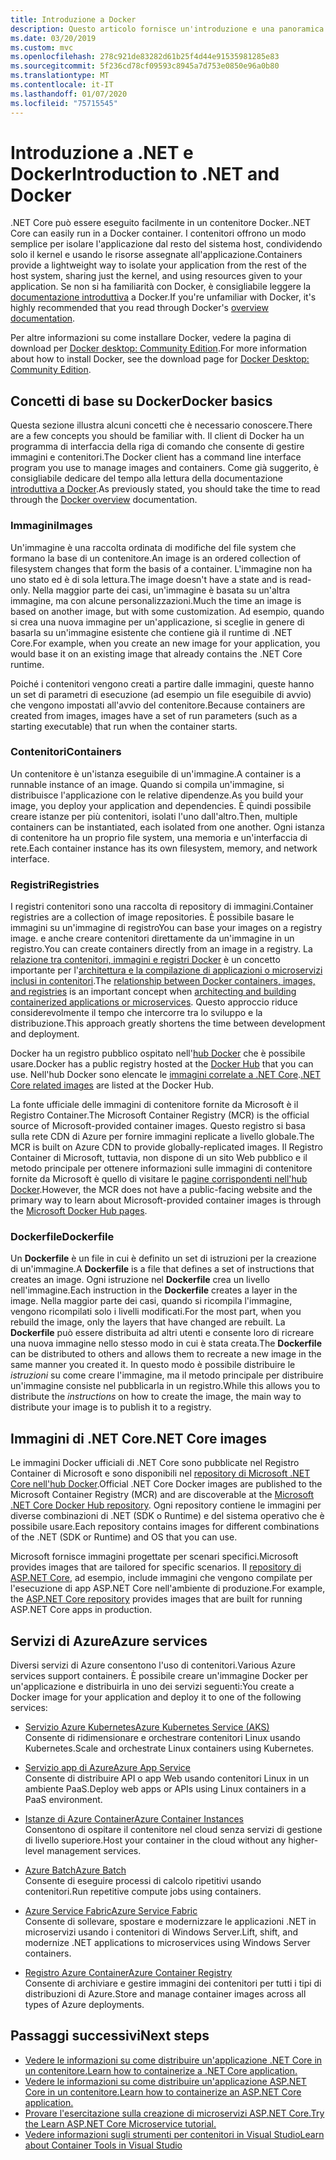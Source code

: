 ```yaml
---
title: Introduzione a Docker
description: Questo articolo fornisce un'introduzione e una panoramica di Docker nel contesto di un'applicazione .NET Core.
ms.date: 03/20/2019
ms.custom: mvc
ms.openlocfilehash: 278c921de83282d61b25f4d44e91535981285e83
ms.sourcegitcommit: 5f236cd78cf09593c8945a7d753e0850e96a0b80
ms.translationtype: MT
ms.contentlocale: it-IT
ms.lasthandoff: 01/07/2020
ms.locfileid: "75715545"
---
```

# <a name="introduction-to-net-and-docker"></a><span data-ttu-id="4606d-103">Introduzione a .NET e Docker</span><span class="sxs-lookup"><span data-stu-id="4606d-103">Introduction to .NET and Docker</span></span>

<span data-ttu-id="4606d-104">.NET Core può essere eseguito facilmente in un contenitore Docker.</span><span class="sxs-lookup"><span data-stu-id="4606d-104">.NET Core can easily run in a Docker container.</span></span> <span data-ttu-id="4606d-105">I contenitori offrono un modo semplice per isolare l'applicazione dal resto del sistema host, condividendo solo il kernel e usando le risorse assegnate all'applicazione.</span><span class="sxs-lookup"><span data-stu-id="4606d-105">Containers provide a lightweight way to isolate your application from the rest of the host system, sharing just the kernel, and using resources given to your application.</span></span> <span data-ttu-id="4606d-106">Se non si ha familiarità con Docker, è consigliabile leggere la [documentazione introduttiva](https://docs.docker.com/engine/docker-overview/) a Docker.</span><span class="sxs-lookup"><span data-stu-id="4606d-106">If you're unfamiliar with Docker, it's highly recommended that you read through Docker's [overview documentation](https://docs.docker.com/engine/docker-overview/).</span></span>

<span data-ttu-id="4606d-107">Per altre informazioni su come installare Docker, vedere la pagina di download per [Docker desktop: Community Edition](https://www.docker.com/products/docker-desktop).</span><span class="sxs-lookup"><span data-stu-id="4606d-107">For more information about how to install Docker, see the download page for [Docker Desktop: Community Edition](https://www.docker.com/products/docker-desktop).</span></span>

## <a name="docker-basics"></a><span data-ttu-id="4606d-108">Concetti di base su Docker</span><span class="sxs-lookup"><span data-stu-id="4606d-108">Docker basics</span></span>

<span data-ttu-id="4606d-109">Questa sezione illustra alcuni concetti che è necessario conoscere.</span><span class="sxs-lookup"><span data-stu-id="4606d-109">There are a few concepts you should be familiar with.</span></span> <span data-ttu-id="4606d-110">Il client di Docker ha un programma di interfaccia della riga di comando che consente di gestire immagini e contenitori.</span><span class="sxs-lookup"><span data-stu-id="4606d-110">The Docker client has a command line interface program you use to manage images and containers.</span></span> <span data-ttu-id="4606d-111">Come già suggerito, è consigliabile dedicare del tempo alla lettura della documentazione [introduttiva a Docker](https://docs.docker.com/engine/docker-overview/).</span><span class="sxs-lookup"><span data-stu-id="4606d-111">As previously stated, you should take the time to read through the [Docker overview](https://docs.docker.com/engine/docker-overview/) documentation.</span></span> 

### <a name="images"></a><span data-ttu-id="4606d-112">Immagini</span><span class="sxs-lookup"><span data-stu-id="4606d-112">Images</span></span>

<span data-ttu-id="4606d-113">Un'immagine è una raccolta ordinata di modifiche del file system che formano la base di un contenitore.</span><span class="sxs-lookup"><span data-stu-id="4606d-113">An image is an ordered collection of filesystem changes that form the basis of a container.</span></span> <span data-ttu-id="4606d-114">L'immagine non ha uno stato ed è di sola lettura.</span><span class="sxs-lookup"><span data-stu-id="4606d-114">The image doesn't have a state and is read-only.</span></span> <span data-ttu-id="4606d-115">Nella maggior parte dei casi, un'immagine è basata su un'altra immagine, ma con alcune personalizzazioni.</span><span class="sxs-lookup"><span data-stu-id="4606d-115">Much the time an image is based on another image, but with some customization.</span></span> <span data-ttu-id="4606d-116">Ad esempio, quando si crea una nuova immagine per un'applicazione, si sceglie in genere di basarla su un'immagine esistente che contiene già il runtime di .NET Core.</span><span class="sxs-lookup"><span data-stu-id="4606d-116">For example, when you create an new image for your application, you would base it on an existing image that already contains the .NET Core runtime.</span></span>

<span data-ttu-id="4606d-117">Poiché i contenitori vengono creati a partire dalle immagini, queste hanno un set di parametri di esecuzione (ad esempio un file eseguibile di avvio) che vengono impostati all'avvio del contenitore.</span><span class="sxs-lookup"><span data-stu-id="4606d-117">Because containers are created from images, images have a set of run parameters (such as a starting executable) that run when the container starts.</span></span>

### <a name="containers"></a><span data-ttu-id="4606d-118">Contenitori</span><span class="sxs-lookup"><span data-stu-id="4606d-118">Containers</span></span>

<span data-ttu-id="4606d-119">Un contenitore è un'istanza eseguibile di un'immagine.</span><span class="sxs-lookup"><span data-stu-id="4606d-119">A container is a runnable instance of an image.</span></span> <span data-ttu-id="4606d-120">Quando si compila un'immagine, si distribuisce l'applicazione con le relative dipendenze.</span><span class="sxs-lookup"><span data-stu-id="4606d-120">As you build your image, you deploy your application and dependencies.</span></span> <span data-ttu-id="4606d-121">È quindi possibile creare istanze per più contenitori, isolati l'uno dall'altro.</span><span class="sxs-lookup"><span data-stu-id="4606d-121">Then, multiple containers can be instantiated, each isolated from one another.</span></span> <span data-ttu-id="4606d-122">Ogni istanza di contenitore ha un proprio file system, una memoria e un'interfaccia di rete.</span><span class="sxs-lookup"><span data-stu-id="4606d-122">Each container instance has its own filesystem, memory, and network interface.</span></span>

### <a name="registries"></a><span data-ttu-id="4606d-123">Registri</span><span class="sxs-lookup"><span data-stu-id="4606d-123">Registries</span></span>

<span data-ttu-id="4606d-124">I registri contenitori sono una raccolta di repository di immagini.</span><span class="sxs-lookup"><span data-stu-id="4606d-124">Container registries are a collection of image repositories.</span></span> <span data-ttu-id="4606d-125">È possibile basare le immagini su un'immagine di registro</span><span class="sxs-lookup"><span data-stu-id="4606d-125">You can base your images on a registry image.</span></span> <span data-ttu-id="4606d-126">e anche creare contenitori direttamente da un'immagine in un registro.</span><span class="sxs-lookup"><span data-stu-id="4606d-126">You can create containers directly from an image in a registry.</span></span> <span data-ttu-id="4606d-127">La [relazione tra contenitori, immagini e registri Docker](../../architecture/microservices/container-docker-introduction/docker-containers-images-registries.md) è un concetto importante per l'[architettura e la compilazione di applicazioni o microservizi inclusi in contenitori](../../architecture/microservices/architect-microservice-container-applications/index.md).</span><span class="sxs-lookup"><span data-stu-id="4606d-127">The [relationship between Docker containers, images, and registries](../../architecture/microservices/container-docker-introduction/docker-containers-images-registries.md) is an important concept when [architecting and building containerized applications or microservices](../../architecture/microservices/architect-microservice-container-applications/index.md).</span></span> <span data-ttu-id="4606d-128">Questo approccio riduce considerevolmente il tempo che intercorre tra lo sviluppo e la distribuzione.</span><span class="sxs-lookup"><span data-stu-id="4606d-128">This approach greatly shortens the time between development and deployment.</span></span>

<span data-ttu-id="4606d-129">Docker ha un registro pubblico ospitato nell'[hub Docker](https://hub.docker.com/) che è possibile usare.</span><span class="sxs-lookup"><span data-stu-id="4606d-129">Docker has a public registry hosted at the [Docker Hub](https://hub.docker.com/) that you can use.</span></span> <span data-ttu-id="4606d-130">Nell'hub Docker sono elencate le [immagini correlate a .NET Core](https://hub.docker.com/_/microsoft-dotnet-core/).</span><span class="sxs-lookup"><span data-stu-id="4606d-130">[.NET Core related images](https://hub.docker.com/_/microsoft-dotnet-core/) are listed at the Docker Hub.</span></span> 

<span data-ttu-id="4606d-131">La fonte ufficiale delle immagini di contenitore fornite da Microsoft è il Registro Container.</span><span class="sxs-lookup"><span data-stu-id="4606d-131">The Microsoft Container Registry (MCR) is the official source of Microsoft-provided container images.</span></span> <span data-ttu-id="4606d-132">Questo registro si basa sulla rete CDN di Azure per fornire immagini replicate a livello globale.</span><span class="sxs-lookup"><span data-stu-id="4606d-132">The MCR is built on Azure CDN to provide globally-replicated images.</span></span> <span data-ttu-id="4606d-133">Il Registro Container di Microsoft, tuttavia, non dispone di un sito Web pubblico e il metodo principale per ottenere informazioni sulle immagini di contenitore fornite da Microsoft è quello di visitare le [pagine corrispondenti nell'hub Docker](https://hub.docker.com/_/microsoft-dotnet-core/).</span><span class="sxs-lookup"><span data-stu-id="4606d-133">However, the MCR does not have a public-facing website and the primary way to learn about Microsoft-provided container images is through the [Microsoft Docker Hub pages](https://hub.docker.com/_/microsoft-dotnet-core/).</span></span>

### <a name="dockerfile"></a><span data-ttu-id="4606d-134">Dockerfile</span><span class="sxs-lookup"><span data-stu-id="4606d-134">Dockerfile</span></span>

<span data-ttu-id="4606d-135">Un **Dockerfile** è un file in cui è definito un set di istruzioni per la creazione di un'immagine.</span><span class="sxs-lookup"><span data-stu-id="4606d-135">A **Dockerfile** is a file that defines a set of instructions that creates an image.</span></span> <span data-ttu-id="4606d-136">Ogni istruzione nel **Dockerfile** crea un livello nell'immagine.</span><span class="sxs-lookup"><span data-stu-id="4606d-136">Each instruction in the **Dockerfile** creates a layer in the image.</span></span> <span data-ttu-id="4606d-137">Nella maggior parte dei casi, quando si ricompila l'immagine, vengono ricompilati solo i livelli modificati.</span><span class="sxs-lookup"><span data-stu-id="4606d-137">For the most part, when you rebuild the image, only the layers that have changed are rebuilt.</span></span> <span data-ttu-id="4606d-138">La **Dockerfile** può essere distribuita ad altri utenti e consente loro di ricreare una nuova immagine nello stesso modo in cui è stata creata.</span><span class="sxs-lookup"><span data-stu-id="4606d-138">The **Dockerfile** can be distributed to others and allows them to recreate a new image in the same manner you created it.</span></span> <span data-ttu-id="4606d-139">In questo modo è possibile distribuire le *istruzioni* su come creare l'immagine, ma il metodo principale per distribuire un'immagine consiste nel pubblicarla in un registro.</span><span class="sxs-lookup"><span data-stu-id="4606d-139">While this allows you to distribute the *instructions* on how to create the image, the main way to distribute your image is to publish it to a registry.</span></span>

## <a name="net-core-images"></a><span data-ttu-id="4606d-140">Immagini di .NET Core</span><span class="sxs-lookup"><span data-stu-id="4606d-140">.NET Core images</span></span>

<span data-ttu-id="4606d-141">Le immagini Docker ufficiali di .NET Core sono pubblicate nel Registro Container di Microsoft e sono disponibili nel [repository di Microsoft .NET Core nell'hub Docker](https://hub.docker.com/_/microsoft-dotnet-core/).</span><span class="sxs-lookup"><span data-stu-id="4606d-141">Official .NET Core Docker images are published to the Microsoft Container Registry (MCR) and are discoverable at the [Microsoft .NET Core Docker Hub repository](https://hub.docker.com/_/microsoft-dotnet-core/).</span></span> <span data-ttu-id="4606d-142">Ogni repository contiene le immagini per diverse combinazioni di .NET (SDK o Runtime) e del sistema operativo che è possibile usare.</span><span class="sxs-lookup"><span data-stu-id="4606d-142">Each repository contains images for different combinations of the .NET (SDK or Runtime) and OS that you can use.</span></span> 

<span data-ttu-id="4606d-143">Microsoft fornisce immagini progettate per scenari specifici.</span><span class="sxs-lookup"><span data-stu-id="4606d-143">Microsoft provides images that are tailored for specific scenarios.</span></span> <span data-ttu-id="4606d-144">Il [repository di ASP.NET Core](https://hub.docker.com/_/microsoft-dotnet-core-aspnet/), ad esempio, include immagini che vengono compilate per l'esecuzione di app ASP.NET Core nell'ambiente di produzione.</span><span class="sxs-lookup"><span data-stu-id="4606d-144">For example, the [ASP.NET Core repository](https://hub.docker.com/_/microsoft-dotnet-core-aspnet/) provides images that are built for running ASP.NET Core apps in production.</span></span>

## <a name="azure-services"></a><span data-ttu-id="4606d-145">Servizi di Azure</span><span class="sxs-lookup"><span data-stu-id="4606d-145">Azure services</span></span>

<span data-ttu-id="4606d-146">Diversi servizi di Azure consentono l'uso di contenitori.</span><span class="sxs-lookup"><span data-stu-id="4606d-146">Various Azure services support containers.</span></span> <span data-ttu-id="4606d-147">È possibile creare un'immagine Docker per un'applicazione e distribuirla in uno dei servizi seguenti:</span><span class="sxs-lookup"><span data-stu-id="4606d-147">You create a Docker image for your application and deploy it to one of the following services:</span></span>

- <span data-ttu-id="4606d-148">[Servizio Azure Kubernetes](https://azure.microsoft.com/services/kubernetes-service/)</span><span class="sxs-lookup"><span data-stu-id="4606d-148">[Azure Kubernetes Service (AKS)](https://azure.microsoft.com/services/kubernetes-service/)</span></span>\
<span data-ttu-id="4606d-149">Consente di ridimensionare e orchestrare contenitori Linux usando Kubernetes.</span><span class="sxs-lookup"><span data-stu-id="4606d-149">Scale and orchestrate Linux containers using Kubernetes.</span></span>

- <span data-ttu-id="4606d-150">[Servizio app di Azure](https://azure.microsoft.com/services/app-service/containers/)</span><span class="sxs-lookup"><span data-stu-id="4606d-150">[Azure App Service](https://azure.microsoft.com/services/app-service/containers/)</span></span>\
<span data-ttu-id="4606d-151">Consente di distribuire API o app Web usando contenitori Linux in un ambiente PaaS.</span><span class="sxs-lookup"><span data-stu-id="4606d-151">Deploy web apps or APIs using Linux containers in a PaaS environment.</span></span>

- <span data-ttu-id="4606d-152">[Istanze di Azure Container](https://azure.microsoft.com/services/container-instances/)</span><span class="sxs-lookup"><span data-stu-id="4606d-152">[Azure Container Instances](https://azure.microsoft.com/services/container-instances/)</span></span>\
<span data-ttu-id="4606d-153">Consentono di ospitare il contenitore nel cloud senza servizi di gestione di livello superiore.</span><span class="sxs-lookup"><span data-stu-id="4606d-153">Host your container in the cloud without any higher-level management services.</span></span>

- <span data-ttu-id="4606d-154">[Azure Batch](https://azure.microsoft.com/services/batch/)</span><span class="sxs-lookup"><span data-stu-id="4606d-154">[Azure Batch](https://azure.microsoft.com/services/batch/)</span></span>\
<span data-ttu-id="4606d-155">Consente di eseguire processi di calcolo ripetitivi usando contenitori.</span><span class="sxs-lookup"><span data-stu-id="4606d-155">Run repetitive compute jobs using containers.</span></span>

- <span data-ttu-id="4606d-156">[Azure Service Fabric](https://azure.microsoft.com/services/service-fabric/)</span><span class="sxs-lookup"><span data-stu-id="4606d-156">[Azure Service Fabric](https://azure.microsoft.com/services/service-fabric/)</span></span>\
<span data-ttu-id="4606d-157">Consente di sollevare, spostare e modernizzare le applicazioni .NET in microservizi usando i contenitori di Windows Server.</span><span class="sxs-lookup"><span data-stu-id="4606d-157">Lift, shift, and modernize .NET applications to microservices using Windows Server containers.</span></span>

- <span data-ttu-id="4606d-158">[Registro Azure Container](https://azure.microsoft.com/services/container-registry/)</span><span class="sxs-lookup"><span data-stu-id="4606d-158">[Azure Container Registry](https://azure.microsoft.com/services/container-registry/)</span></span>\
<span data-ttu-id="4606d-159">Consente di archiviare e gestire immagini dei contenitori per tutti i tipi di distribuzioni di Azure.</span><span class="sxs-lookup"><span data-stu-id="4606d-159">Store and manage container images across all types of Azure deployments.</span></span>

## <a name="next-steps"></a><span data-ttu-id="4606d-160">Passaggi successivi</span><span class="sxs-lookup"><span data-stu-id="4606d-160">Next steps</span></span>

- [<span data-ttu-id="4606d-161">Vedere le informazioni su come distribuire un'applicazione .NET Core in un contenitore.</span><span class="sxs-lookup"><span data-stu-id="4606d-161">Learn how to containerize a .NET Core application.</span></span>](build-container.md)
- [<span data-ttu-id="4606d-162">Vedere le informazioni su come distribuire un'applicazione ASP.NET Core in un contenitore.</span><span class="sxs-lookup"><span data-stu-id="4606d-162">Learn how to containerize an ASP.NET Core application.</span></span>](/aspnet/core/host-and-deploy/docker/building-net-docker-images)
- [<span data-ttu-id="4606d-163">Provare l'esercitazione sulla creazione di microservizi ASP.NET Core.</span><span class="sxs-lookup"><span data-stu-id="4606d-163">Try the Learn ASP.NET Core Microservice tutorial.</span></span>](https://dotnet.microsoft.com/learn/web/aspnet-microservice-tutorial/intro)
- [<span data-ttu-id="4606d-164">Vedere informazioni sugli strumenti per contenitori in Visual Studio</span><span class="sxs-lookup"><span data-stu-id="4606d-164">Learn about Container Tools in Visual Studio</span></span>](/visualstudio/containers/overview)
